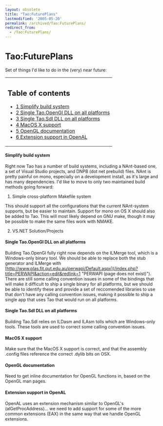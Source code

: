 ```yaml
---
layout: obsolete
title: "Tao:FuturePlans"
lastmodified: '2005-05-20'
permalink: /archived/Tao:FuturePlans/
redirect_from:
  - /Tao:FuturePlans/
---
```


Tao:FuturePlans
===============

Set of things I'd like to do in the (very) near future:

<table>
<col width="100%" />
<tbody>
<tr class="odd">
<td align="left"><h2>Table of contents</h2>
<ul>
<li><a href="#simplify-build-system">1 Simplify build system</a></li>
<li><a href="#single-taoopengl-dll-on-all-platforms">2 Single Tao.OpenGl DLL on all platforms</a></li>
<li><a href="#single-taosdl-dll-on-all-platforms">3 Single Tao.Sdl DLL on all platforms</a></li>
<li><a href="#macos-x-support">4 MacOS X support</a></li>
<li><a href="#opengl-documentation">5 OpenGL documentation</a></li>
<li><a href="#extension-support-in-openal">6 Extension support in OpenAL</a></li>
</ul></td>
</tr>
</tbody>
</table>

#### Simplify build system

Right now Tao has a number of build systems, including a NAnt-based one, a set of Visual Studio projects, and DNPB (dot net prebuild) files. NAnt is pretty painful on mono, especially on a development install, as it's large and has many dependencies. I'd like to move to only two maintained build methods going forward:

1. Simple cross-platform Makefile system

This should support all the configurations that the current NAnt-system supports, but be easier to maintain. Support for mono on OS X should also be added to Tao. This will most likely depend on GNU make, though it may be possible to make the same files work with NMAKE.

2. VS.NET Solution/Projects

#### Single Tao.OpenGl DLL on all platforms

Building Tao.OpenGl fully right now depends on the ILMerge tool, which is a Windows-only binary tool. We should be able to replace both the stub generator and ILMerge with [http://www.plas.fit.qut.edu.au/perwapi/Default.aspx](/index.php?title=PERWAPI&action=edit&redlink=1 "PERWAPI (page does not exist)"). There are still some calling convention issues in some of the bindings that will make it difficult to ship a single binary for all platforms, but we should be able to identify these and provide a set of reccomended libraries to use that don't have any calling convention issues, making it possible to ship a single app that uses Tao that would run on all platforms.

#### Single Tao.Sdl DLL on all platforms

Building Tao.Sdl relies on ILDasm and ILAsm tolls which are Windows-only tools. These tools are used to correct some calling convention issues.

#### MacOS X support

Make sure that the MacOS X support is correct, and that the assembly .config files reference the correct .dylib bits on OSX.

#### OpenGL documentation

Need to get inline documentation for OpenGL functions in, based on the OpenGL man pages.

#### Extension support in OpenAL

OpenAL uses an extension mechanism similar to OpenGL's (alGetProcAddress)... we need to add support for some of the more common extensions (EAX) in the same way that we handle OpenGL extensions.


